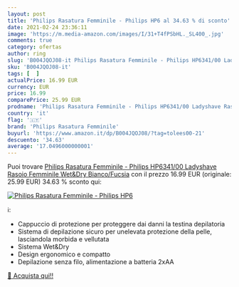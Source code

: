 ```yaml
---
layout: post
title: 'Philips Rasatura Femminile - Philips HP6 al 34.63 % di sconto'
date: 2021-02-24 23:36:11
image: 'https://m.media-amazon.com/images/I/31+T4fPSbHL._SL400_.jpg'
comments: true
category: ofertas
author: ring
slug: 'B004JQOJ08-it Philips Rasatura Femminile - Philips HP6341/00 Ladyshave...'
sku: 'B004JQOJ08-it'
tags: [  ]
actualPrice: 16.99 EUR
currency: EUR
price: 16.99
comparePrice: 25.99 EUR
prodname: 'Philips Rasatura Femminile - Philips HP6341/00 Ladyshave Rasoio Femminile  Wet&Dry  Bianco/Fucsia'
country: 'it'
flag: '🇮🇹'
brand: 'Philips Rasatura Femminile'
buyurl: 'https://www.amazon.it/dp/B004JQOJ08/?tag=tolees00-21'
descuento: '34.63'
average: '17.0496000000001'
---
```


Puoi trovare [Philips Rasatura Femminile - Philips HP6341/00 Ladyshave Rasoio Femminile  Wet&Dry  Bianco/Fucsia](https://www.amazon.it/dp/B004JQOJ08/?tag=tolees00-21) con il prezzo 16.99 EUR (originale: 25.99 EUR) 34.63 % sconto qui:

[![Philips Rasatura Femminile - Philips HP6](https://m.media-amazon.com/images/I/31+T4fPSbHL._SL400_.jpg)](https://www.amazon.it/dp/B004JQOJ08/?tag=tolees00-21)

ℹ️:

- Cappuccio di protezione per proteggere dai danni la testina depilatoria
- Sistema di depilazione sicuro per unelevata protezione della pelle, lasciandola morbida e vellutata
- Sistema Wet&Dry
- Design ergonomico e compatto
- Depilazione senza filo, alimentazione a batteria 2xAA

[🛒 Acquista qui!!](https://www.amazon.it/dp/B004JQOJ08/?tag=tolees00-21)
